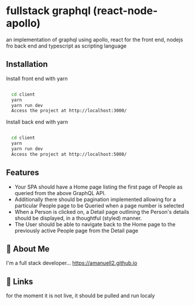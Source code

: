 
# fullstack graphql (react-node-apollo)

an implementation of graphql using apollo, react for the front end, nodejs fro back end and typescript as scripting language 




## Installation

Install front end  with yarn

```bash

  cd client
  yarn 
  yarn run dev
  Access the project at http://localhost:3000/
```


Install back end  with yarn

```bash

  cd client
  yarn 
  yarn run dev
  Access the project at http://localhost:5000/
```

## Features

- Your SPA should have a Home page listing the first page of People as queried from the above GraphQL API.
- Additionally there should be pagination implemented allowing for a particular People  page to be Queried when a page number is selected
- When a Person is clicked on, a Detail page outlining the Person's details should be displayed, in a thoughtful (styled) manner.
- The User should be able to navigate back to the Home page to the previously active People page from the Detail page
## 🚀 About Me
I'm a full stack developer...
https://amanuell2.github.io

## 🔗 Links
for the moment it is not live, it should be pulled and run localy
